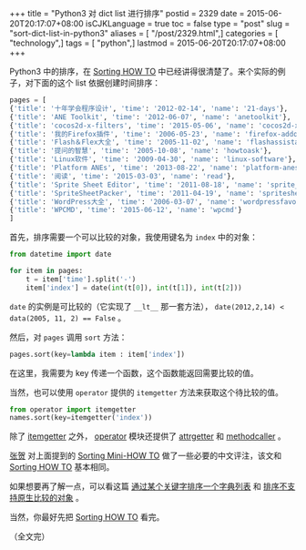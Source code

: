 +++
title = "Python3 对 dict list 进行排序"
postid = 2329
date = 2015-06-20T20:17:07+08:00
isCJKLanguage = true
toc = false
type = "post"
slug = "sort-dict-list-in-python3"
aliases = [ "/post/2329.html",]
categories = [ "technology",]
tags = [ "python",]
lastmod = 2015-06-20T20:17:07+08:00
+++


Python3 中的排序，在 [Sorting HOW TO][1] 中已经讲得很清楚了。来个实际的例子，对下面的这个 list 依据创建时间排序：<!--more-->

``` python
pages = [
{'title': '十年学会程序设计', 'time': '2012-02-14', 'name': '21-days'}, 
{'title': 'ANE Toolkit', 'time': '2012-06-07', 'name': 'anetoolkit'}, 
{'title': 'cocos2d-x-filters', 'time': '2015-05-06', 'name': 'cocos2d-x-filters'}, 
{'title': '我的Firefox插件', 'time': '2006-05-23', 'name': 'firefox-addons'}, 
{'title': 'Flash＆Flex大全', 'time': '2005-11-02', 'name': 'flashassistant'}, 
{'title': '提问的智慧', 'time': '2005-10-08', 'name': 'howtoask'}, 
{'title': 'Linux软件', 'time': '2009-04-30', 'name': 'linux-software'}, 
{'title': 'Platform ANEs', 'time': '2013-08-22', 'name': 'platform-anes'}, 
{'title': '阅读', 'time': '2015-03-03', 'name': 'read'}, 
{'title': 'Sprite Sheet Editor', 'time': '2011-08-18', 'name': 'sprite_sheet_editor'}, 
{'title': 'SpriteSheetPacker', 'time': '2011-04-19', 'name': 'spritesheetpacker'}, 
{'title': 'WordPress大全', 'time': '2006-03-07', 'name': 'wordpressfavorite'}, 
{'title': 'WPCMD', 'time': '2015-06-12', 'name': 'wpcmd'}
]
```

首先，排序需要一个可以比较的对象，我使用键名为 `index` 中的对象：

``` python
from datetime import date

for item in pages:
	t = item['time'].split('-')
	item['index'] = date(int(t[0]), int(t[1]), int(t[2]))
```

`date` 的实例是可比较的（它实现了 `__lt__` 那一套方法）， `date(2012,2,14) < data(2005, 11, 2) == False` 。

然后，对 `pages` 调用 `sort` 方法：

``` python
pages.sort(key=lambda item : item['index'])
```

在这里，我需要为 key 传递一个函数，这个函数能返回需要比较的值。

当然，也可以使用 `operator` 提供的 `itemgetter` 方法来获取这个待比较的值。

``` python
from operator import itemgetter
names.sort(key=itemgetter('index'))
```

除了 [itemgetter][2] 之外， [operator][3] 模块还提供了 [attrgetter][4] 和 [methodcaller][5] 。

[张贺][52] 对上面提到的 [Sorting Mini-HOW TO][6] 做了一些必要的中文评注，该文和 [Sorting HOW TO][1] 基本相同。 

如果想要再了解一点，可以看这篇 [通过某个关键字排序一个字典列表][53] 和 [排序不支持原生比较的对象][54] 。

当然，你最好先把 [Sorting HOW TO][1] 看完。

（全文完）

[1]: https://docs.python.org/3/howto/sorting.html
[2]: https://docs.python.org/3/library/operator.html#operator.itemgetter
[3]: https://docs.python.org/3/library/operator.html#module-operator
[4]: https://docs.python.org/3/library/operator.html#operator.attrgetter
[5]: https://docs.python.org/3/library/operator.html#operator.methodcaller
[6]: https://wiki.python.org/moin/HowTo/Sorting/
[51]: http://www.cnblogs.com/ttltry-air/archive/2012/08/18/2645038.html
[52]: http://www.cnblogs.com/CheeseZH/archive/2012/11/04/2754359.html
[53]: http://python3-cookbook.readthedocs.org/zh_CN/latest/c01/p13_sort_list_of_dicts_by_key.html
[54]: http://python3-cookbook.readthedocs.org/zh_CN/latest/c01/p14_sort_objects_without_compare_support.html
